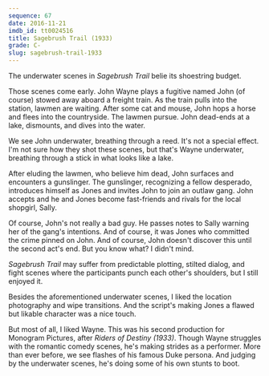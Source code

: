```yaml
---
sequence: 67
date: 2016-11-21
imdb_id: tt0024516
title: Sagebrush Trail (1933)
grade: C-
slug: sagebrush-trail-1933
---
```


The underwater scenes in _Sagebrush Trail_ belie its shoestring budget.

Those scenes come early. John Wayne plays a fugitive named John (of course) stowed away aboard a freight train. As the train pulls into the station, lawmen are waiting. After some cat and mouse, John hops a horse and flees into the countryside. The lawmen pursue. John dead-ends at a lake, dismounts, and dives into the water.

We see John underwater, breathing through a reed. It's not a special effect. I'm not sure how they shot these scenes, but that's Wayne underwater, breathing through a stick in what looks like a lake.

After eluding the lawmen, who believe him dead, John surfaces and encounters a gunslinger. The gunslinger, recognizing a fellow desperado, introduces himself as Jones and invites John to join an outlaw gang. John accepts and he and Jones become fast-friends and rivals for the local shopgirl, Sally.

Of course, John's not really a bad guy. He passes notes to Sally warning her of the gang's intentions. And of course, it was Jones who committed the crime pinned on John. And of course, John doesn't discover this until the second act's end. But you know what? I didn't mind.

_Sagebrush Trail_ may suffer from predictable plotting, stilted dialog, and fight scenes where the participants punch each other's shoulders, but I still enjoyed it.

Besides the aforementioned underwater scenes, I liked the location photography and wipe transitions. And the script's making Jones a flawed but likable character was a nice touch.

But most of all, I liked Wayne. This was his second production for Monogram Pictures, after _Riders of Destiny (1933)_. Though Wayne struggles with the romantic comedy scenes, he's making strides as a performer. More than ever before, we see flashes of his famous Duke persona. And judging by the underwater scenes, he's doing some of his own stunts to boot.